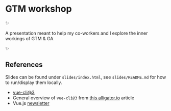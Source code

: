 # GTM workshop

✨

A presentation meant to help my co-workers
and I explore the inner workings of GTM & GA

✨

## References

Slides can be found under `slides/index.html`,
see `slides/README.md` for how to run/display them locally.

- [vue-cli@3](https://github.com/vuejs/vue-cli/blob/dev)
- General overview of `vue-cli@3` from [this alligator.io](https://alligator.io/vuejs/using-new-vue-cli-3/) article
- Vue.js [newsletter](https://vuejsdevelopers.com/2018/03/26/vue-cli-3/)
